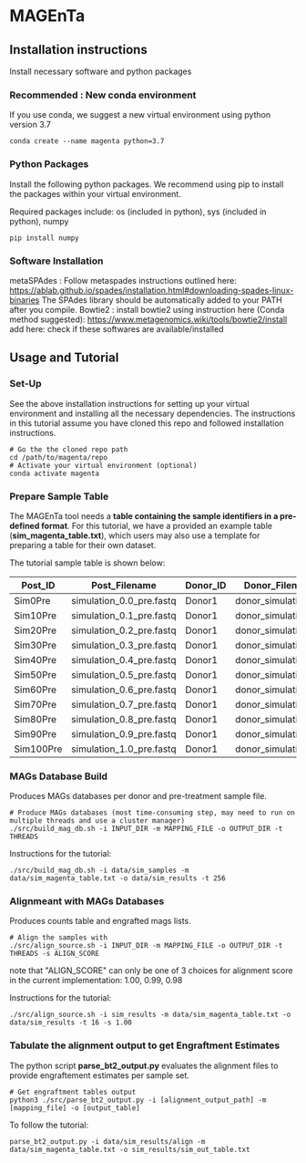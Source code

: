 # MAGEnTa

## Installation instructions
Install necessary software and python packages
### Recommended : New conda environment
If you use conda, we suggest a new virtual environment using python version 3.7
```
conda create --name magenta python=3.7
```

### Python Packages
Install the following python packages. We recommend using pip to install the packages within your virtual environment.

Required packages include: os (included in python), sys (included in python), numpy
```
pip install numpy
```

### Software Installation
metaSPAdes : Follow metaspades instructions outlined here: https://ablab.github.io/spades/installation.html#downloading-spades-linux-binaries
The SPAdes library should be automatically added to your PATH after you compile.
Bowtie2 : install bowtie2 using instruction here (Conda method suggested): https://www.metagenomics.wiki/tools/bowtie2/install
add here: check if these softwares are available/installed


## Usage and Tutorial
### Set-Up
See the above installation instructions for setting up your virtual environment and installing all the necessary dependencies. The instructions in this tutorial assume you have cloned this repo and followed installation instructions.
```
# Go the the cloned repo path
cd /path/to/magenta/repo
# Activate your virtual environment (optional)
conda activate magenta
```

### Prepare Sample Table
The MAGEnTa tool needs a **table containing the sample identifiers in a pre-defined format**. For this tutorial, we have a provided an example table (**sim_magenta_table.txt**), which users may also use a template for preparing a table for their own dataset.

The tutorial sample table is shown below:

| Post_ID | Post_Filename | Donor_ID | Donor_Filename_fwd | Donor_Filename_rev | Pre_ID | Pre_Filename_fwd | Pre_Filename_rev |
| ------- | ------------- | -------- | ------------------ | ------------------ | ------ | ---------------- | ---------------- |
| Sim0Pre | simulation_0.0_pre.fastq | Donor1 | donor_simulation_r1.fastq | donor_simulation_r2.fastq | Pre1 | pre_simulation_r1.fastq | pre_simulation_r2.fastq |
| Sim10Pre | simulation_0.1_pre.fastq | Donor1 | donor_simulation_r1.fastq | donor_simulation_r2.fastq | Pre1 | pre_simulation_r1.fastq | pre_simulation_r2.fastq |
| Sim20Pre | simulation_0.2_pre.fastq | Donor1 | donor_simulation_r1.fastq | donor_simulation_r2.fastq | Pre1 | pre_simulation_r1.fastq | pre_simulation_r2.fastq |
| Sim30Pre | simulation_0.3_pre.fastq | Donor1 | donor_simulation_r1.fastq | donor_simulation_r2.fastq | Pre1 | pre_simulation_r1.fastq | pre_simulation_r2.fastq |
| Sim40Pre | simulation_0.4_pre.fastq | Donor1 | donor_simulation_r1.fastq | donor_simulation_r2.fastq | Pre1 | pre_simulation_r1.fastq | pre_simulation_r2.fastq |
| Sim50Pre | simulation_0.5_pre.fastq | Donor1 | donor_simulation_r1.fastq | donor_simulation_r2.fastq | Pre1 | pre_simulation_r1.fastq | pre_simulation_r2.fastq |
| Sim60Pre | simulation_0.6_pre.fastq | Donor1 | donor_simulation_r1.fastq | donor_simulation_r2.fastq | Pre1 | pre_simulation_r1.fastq | pre_simulation_r2.fastq |
| Sim70Pre | simulation_0.7_pre.fastq | Donor1 | donor_simulation_r1.fastq | donor_simulation_r2.fastq | Pre1 | pre_simulation_r1.fastq | pre_simulation_r2.fastq |
| Sim80Pre | simulation_0.8_pre.fastq | Donor1 | donor_simulation_r1.fastq | donor_simulation_r2.fastq | Pre1 | pre_simulation_r1.fastq | pre_simulation_r2.fastq |
| Sim90Pre | simulation_0.9_pre.fastq | Donor1 | donor_simulation_r1.fastq | donor_simulation_r2.fastq | Pre1 | pre_simulation_r1.fastq | pre_simulation_r2.fastq |
| Sim100Pre | simulation_1.0_pre.fastq | Donor1 | donor_simulation_r1.fastq | donor_simulation_r2.fastq | Pre1 | pre_simulation_r1.fastq | pre_simulation_r2.fastq |


### MAGs Database Build
Produces MAGs databases per donor and pre-treatment sample file.
```
# Produce MAGs databases (most time-consuming step, may need to run on multiple threads and use a cluster manager)
./src/build_mag_db.sh -i INPUT_DIR -m MAPPING_FILE -o OUTPUT_DIR -t THREADS
```

Instructions for the tutorial:
```
./src/build_mag_db.sh -i data/sim_samples -m data/sim_magenta_table.txt -o data/sim_results -t 256
```


### Alignmeant with MAGs Databases
Produces counts table and engrafted mags lists.
```
# Align the samples with
./src/align_source.sh -i INPUT_DIR -m MAPPING_FILE -o OUTPUT_DIR -t THREADS -s ALIGN_SCORE
```
note that "ALIGN_SCORE" can only be one of 3 choices for alignment score in the current implementation: 1.00, 0.99, 0.98

Instructions for the tutorial:
```
./src/align_source.sh -i sim_results -m data/sim_magenta_table.txt -o data/sim_results -t 16 -s 1.00
```

### Tabulate the alignment output to get Engraftment Estimates
The python script **parse_bt2_output.py** evaluates the alignment files to provide engraftement estimates per sample set.
```
# Get engraftment tables output
python3 ./src/parse_bt2_output.py -i [alignment_output_path] -m [mapping_file] -o [output_table]
```

To follow the tutorial:
```
parse_bt2_output.py -i data/sim_results/align -m data/sim_magenta_table.txt -o sim_results/sim_out_table.txt
```



